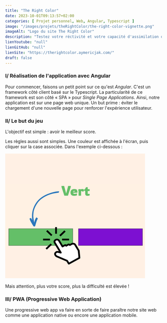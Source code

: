 ```yaml
---
title: "The Right Color"
date: 2023-10-01T09:13:57+02:00
categories: [ Projet personnel, Web, Angular, Typescript ]
image: "/images/projets/theRightColor/the-right-color-vignette.png"
imageAlt: "Logo du site The Right Color"
description: "Testez votre réctivité et votre capacité d'assimilation dans ce jeu."
lienYoutube: "null"
lienGitHub: "null"
lienSite: "https://therightcolor.aymericjak.com/"
draft: false
---
```


### I/ Réalisation de l'application avec Angular

Pour commencer, faisons un petit point sur ce qu'est _Angular_. C'est un framework côté client basé sur le Typescript.
La particularité de ce framework est son côté « SPA » pour _Single Page Applications_. Ainsi, notre application est sur
une page web unique. Un but prime : éviter le chargement d'une nouvelle page pour renforcer l'expérience utilisateur.

### II/ Le but du jeu

L'objectif est simple : avoir le meilleur score.

Les règles aussi sont simples. Une couleur est affichée à l'écran, puis cliquer sur la case associée. Dans l'exemple
ci-dessous :

![Règles](/images/projets/theRightColor/rules-TRC-1.png)

Mais attention, plus votre score, plus la difficulté est élevée !

### III/ PWA (Progressive Web Application)

Une progressive web app va faire en sorte de faire paraître notre site web comme une application native ou encore une
application mobile.
